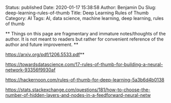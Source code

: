 Status: published
Date: 2020-01-17 15:38:58
Author: Benjamin Du
Slug: deep-learning-rules-of-thumb
Title: Deep Learning Rules of Thumb
Category: AI
Tags: AI, data science, machine learning, deep learning, rules of thumb

**
Things on this page are fragmentary and immature notes/thoughts of the author.
It is not meant to readers but rather for convenient reference of the author and future improvement.
**


https://arxiv.org/pdf/1206.5533.pdf**

https://towardsdatascience.com/17-rules-of-thumb-for-building-a-neural-network-93356f9930af

https://hackernoon.com/rules-of-thumb-for-deep-learning-5a3b6d4b0138

https://stats.stackexchange.com/questions/181/how-to-choose-the-number-of-hidden-layers-and-nodes-in-a-feedforward-neural-netw
